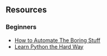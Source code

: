 ## Resources

### Beginners
- [How to Automate The Boring Stuff](https://automatetheboringstuff.com/)
- [Learn Python the Hard Way](https://learnpythonthehardway.org/)
